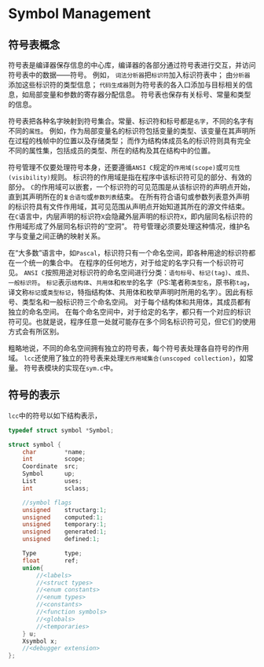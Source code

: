 # Symbol Management

## 符号表概念
符号表是编译器保存信息的中心库，编译器的各部分通过符号表进行交互，并访问符号表中的数据——符号。
例如，
`词法分析器`把`标识符`加入标识符表中；
由`分析器`添加这些标识符的类型信息；
`代码生成器`则为符号表的各入口添加与目标相关的信息，如局部变量和参数的寄存器分配信息。
符号表也保存有关标号、常量和类型的信息。

符号表把各种名字映射到符号集合。常量、标识符和标号都是`名字`，不同的名字有不同的`属性`。
例如，作为局部变量名的标识符包括变量的类型、该变量在其声明所在过程的栈帧中的位置以及存储类型；
而作为结构体成员名的标识符则具有完全不同的属性集，包括成员的类型、所在的结构及其在结构中的位置。

符号管理不仅要处理符号本身，还要遵循`ANSI C`规定的`作用域(scope)`或`可见性(visibility)`规则。
标识符的作用域是指在程序中该标识符可见的部分、有效的部分。
`C`的作用域可以嵌套，一个标识符的可见范围是从该标识符的声明点开始，直到其声明所在的`复合语句`或`参数列表`结束。
在所有符合语句或参数列表意外声明的标识符具有文件作用域，其可见范围从声明点开始知道其所在的源文件结束。
在`C`语言中，内层声明的标识符`X`会隐藏外层声明的标识符`X`，即内层同名标识符的作用域形成了外层同名标识符的“空洞”。
符号管理必须要处理这种情况，维护名字与变量之间正确的映射关系。

在“大多数”语言中，如`Pascal`，标识符只有一个命名空间，即各种用途的标识符都在一个统一的集合中。
在程序的任何地方，对于给定的名字只有一个标识符可见。
`ANSI C`按照用途对标识符的命名空间进行分类：`语句标号`、`标记(tag)`、`成员`、`一般标识符`。
`标记`表示`结构体`、`共用体`和`枚举`的名字（PS:笔者称`类型名`，原书称`tag`，译文称`标记`或`类型标记`，特指结构体、共用体和枚举声明时所用的名字）。因此有标号、类型名和一般标识符三个命名空间。
对于每个结构体和共用体，其成员都有独立的命名空间。
在每个命名空间中，对于给定的名字，都只有一个对应的标识符可见。也就是说，程序任意一处就可能存在多个同名标识符可见，但它们的使用方式会有所区别。

粗略地说，不同的命名空间拥有独立的符号表，每个符号表处理各自符号的作用域。
`lcc`还使用了独立的符号表来处理`无作用域集合(unscoped collection)`，如常量。
符号表模块的实现在`sym.c`中。

## 符号的表示
`lcc`中的符号以如下结构表示，
```C
typedef struct symbol *Symbol;

struct symbol {
    char        *name;
    int         scope;
    Coordinate  src;
    Symbol      up;
    List        uses;
    int         sclass;

    //symbol flags  
    unsigned    structarg:1;
    unsigned    computed:1;
    unsigned    temporary:1;
    unsigned    generated:1;
    unsigned    defined:1;

    Type        type;
    float       ref;
    union{
        //<labels>
        //<struct types>
        //<enum constants>
        //<enum types>
        //<constants>
        //<function symbols>
        //<globals>
        //<temporaries>
    } u;
    Xsymbol x;
    //<debugger extension>
};
```